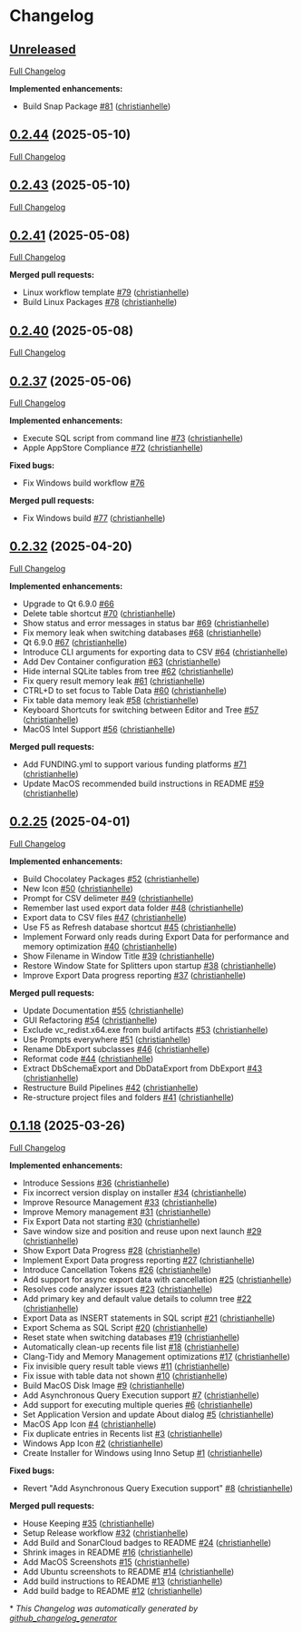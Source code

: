 # Changelog

## [Unreleased](https://github.com/christianhelle/sqlitequery/tree/HEAD)

[Full Changelog](https://github.com/christianhelle/sqlitequery/compare/0.2.44...HEAD)

**Implemented enhancements:**

- Build Snap Package [\#81](https://github.com/christianhelle/sqlitequery/pull/81) ([christianhelle](https://github.com/christianhelle))

## [0.2.44](https://github.com/christianhelle/sqlitequery/tree/0.2.44) (2025-05-10)

[Full Changelog](https://github.com/christianhelle/sqlitequery/compare/0.2.43...0.2.44)

## [0.2.43](https://github.com/christianhelle/sqlitequery/tree/0.2.43) (2025-05-10)

[Full Changelog](https://github.com/christianhelle/sqlitequery/compare/0.2.41...0.2.43)

## [0.2.41](https://github.com/christianhelle/sqlitequery/tree/0.2.41) (2025-05-08)

[Full Changelog](https://github.com/christianhelle/sqlitequery/compare/0.2.40...0.2.41)

**Merged pull requests:**

- Linux workflow template [\#79](https://github.com/christianhelle/sqlitequery/pull/79) ([christianhelle](https://github.com/christianhelle))
- Build Linux Packages [\#78](https://github.com/christianhelle/sqlitequery/pull/78) ([christianhelle](https://github.com/christianhelle))

## [0.2.40](https://github.com/christianhelle/sqlitequery/tree/0.2.40) (2025-05-08)

[Full Changelog](https://github.com/christianhelle/sqlitequery/compare/0.2.37...0.2.40)

## [0.2.37](https://github.com/christianhelle/sqlitequery/tree/0.2.37) (2025-05-06)

[Full Changelog](https://github.com/christianhelle/sqlitequery/compare/0.2.32...0.2.37)

**Implemented enhancements:**

- Execute SQL script from command line [\#73](https://github.com/christianhelle/sqlitequery/pull/73) ([christianhelle](https://github.com/christianhelle))
- Apple AppStore Compliance [\#72](https://github.com/christianhelle/sqlitequery/pull/72) ([christianhelle](https://github.com/christianhelle))

**Fixed bugs:**

- Fix Windows build workflow [\#76](https://github.com/christianhelle/sqlitequery/issues/76)

**Merged pull requests:**

- Fix Windows build [\#77](https://github.com/christianhelle/sqlitequery/pull/77) ([christianhelle](https://github.com/christianhelle))

## [0.2.32](https://github.com/christianhelle/sqlitequery/tree/0.2.32) (2025-04-20)

[Full Changelog](https://github.com/christianhelle/sqlitequery/compare/0.2.25...0.2.32)

**Implemented enhancements:**

- Upgrade to Qt 6.9.0 [\#66](https://github.com/christianhelle/sqlitequery/issues/66)
- Delete table shortcut [\#70](https://github.com/christianhelle/sqlitequery/pull/70) ([christianhelle](https://github.com/christianhelle))
- Show status and error messages in status bar [\#69](https://github.com/christianhelle/sqlitequery/pull/69) ([christianhelle](https://github.com/christianhelle))
- Fix memory leak when switching databases [\#68](https://github.com/christianhelle/sqlitequery/pull/68) ([christianhelle](https://github.com/christianhelle))
- Qt 6.9.0 [\#67](https://github.com/christianhelle/sqlitequery/pull/67) ([christianhelle](https://github.com/christianhelle))
- Introduce CLI arguments for exporting data to CSV [\#64](https://github.com/christianhelle/sqlitequery/pull/64) ([christianhelle](https://github.com/christianhelle))
- Add  Dev Container configuration [\#63](https://github.com/christianhelle/sqlitequery/pull/63) ([christianhelle](https://github.com/christianhelle))
- Hide internal SQLite tables from tree [\#62](https://github.com/christianhelle/sqlitequery/pull/62) ([christianhelle](https://github.com/christianhelle))
- Fix query result memory leak [\#61](https://github.com/christianhelle/sqlitequery/pull/61) ([christianhelle](https://github.com/christianhelle))
- CTRL+D to set focus to Table Data [\#60](https://github.com/christianhelle/sqlitequery/pull/60) ([christianhelle](https://github.com/christianhelle))
- Fix table data memory leak [\#58](https://github.com/christianhelle/sqlitequery/pull/58) ([christianhelle](https://github.com/christianhelle))
- Keyboard Shortcuts for switching between Editor and Tree [\#57](https://github.com/christianhelle/sqlitequery/pull/57) ([christianhelle](https://github.com/christianhelle))
- MacOS Intel Support [\#56](https://github.com/christianhelle/sqlitequery/pull/56) ([christianhelle](https://github.com/christianhelle))

**Merged pull requests:**

- Add FUNDING.yml to support various funding platforms [\#71](https://github.com/christianhelle/sqlitequery/pull/71) ([christianhelle](https://github.com/christianhelle))
- Update MacOS recommended build instructions in README [\#59](https://github.com/christianhelle/sqlitequery/pull/59) ([christianhelle](https://github.com/christianhelle))

## [0.2.25](https://github.com/christianhelle/sqlitequery/tree/0.2.25) (2025-04-01)

[Full Changelog](https://github.com/christianhelle/sqlitequery/compare/0.1.18...0.2.25)

**Implemented enhancements:**

- Build Chocolatey Packages [\#52](https://github.com/christianhelle/sqlitequery/pull/52) ([christianhelle](https://github.com/christianhelle))
- New Icon [\#50](https://github.com/christianhelle/sqlitequery/pull/50) ([christianhelle](https://github.com/christianhelle))
- Prompt for CSV delimeter [\#49](https://github.com/christianhelle/sqlitequery/pull/49) ([christianhelle](https://github.com/christianhelle))
- Remember last used export data folder [\#48](https://github.com/christianhelle/sqlitequery/pull/48) ([christianhelle](https://github.com/christianhelle))
- Export data to CSV files [\#47](https://github.com/christianhelle/sqlitequery/pull/47) ([christianhelle](https://github.com/christianhelle))
- Use F5 as Refresh database shortcut [\#45](https://github.com/christianhelle/sqlitequery/pull/45) ([christianhelle](https://github.com/christianhelle))
- Implement Forward only reads during Export Data for performance and memory optimization [\#40](https://github.com/christianhelle/sqlitequery/pull/40) ([christianhelle](https://github.com/christianhelle))
- Show Filename in Window Title [\#39](https://github.com/christianhelle/sqlitequery/pull/39) ([christianhelle](https://github.com/christianhelle))
- Restore Window State for Splitters upon startup [\#38](https://github.com/christianhelle/sqlitequery/pull/38) ([christianhelle](https://github.com/christianhelle))
- Improve Export Data progress reporting [\#37](https://github.com/christianhelle/sqlitequery/pull/37) ([christianhelle](https://github.com/christianhelle))

**Merged pull requests:**

- Update Documentation [\#55](https://github.com/christianhelle/sqlitequery/pull/55) ([christianhelle](https://github.com/christianhelle))
- GUI Refactoring [\#54](https://github.com/christianhelle/sqlitequery/pull/54) ([christianhelle](https://github.com/christianhelle))
- Exclude vc\_redist.x64.exe from build artifacts [\#53](https://github.com/christianhelle/sqlitequery/pull/53) ([christianhelle](https://github.com/christianhelle))
- Use Prompts everywhere [\#51](https://github.com/christianhelle/sqlitequery/pull/51) ([christianhelle](https://github.com/christianhelle))
- Rename DbExport subclasses [\#46](https://github.com/christianhelle/sqlitequery/pull/46) ([christianhelle](https://github.com/christianhelle))
- Reformat code [\#44](https://github.com/christianhelle/sqlitequery/pull/44) ([christianhelle](https://github.com/christianhelle))
- Extract DbSchemaExport and DbDataExport from DbExport [\#43](https://github.com/christianhelle/sqlitequery/pull/43) ([christianhelle](https://github.com/christianhelle))
- Restructure Build Pipelines [\#42](https://github.com/christianhelle/sqlitequery/pull/42) ([christianhelle](https://github.com/christianhelle))
- Re-structure project files and folders [\#41](https://github.com/christianhelle/sqlitequery/pull/41) ([christianhelle](https://github.com/christianhelle))

## [0.1.18](https://github.com/christianhelle/sqlitequery/tree/0.1.18) (2025-03-26)

[Full Changelog](https://github.com/christianhelle/sqlitequery/compare/824c095995cb1bf0ef088f1ad9e6406380dee980...0.1.18)

**Implemented enhancements:**

- Introduce Sessions [\#36](https://github.com/christianhelle/sqlitequery/pull/36) ([christianhelle](https://github.com/christianhelle))
- Fix incorrect version display on installer [\#34](https://github.com/christianhelle/sqlitequery/pull/34) ([christianhelle](https://github.com/christianhelle))
- Improve Resource Management [\#33](https://github.com/christianhelle/sqlitequery/pull/33) ([christianhelle](https://github.com/christianhelle))
- Improve Memory management [\#31](https://github.com/christianhelle/sqlitequery/pull/31) ([christianhelle](https://github.com/christianhelle))
- Fix Export Data not starting [\#30](https://github.com/christianhelle/sqlitequery/pull/30) ([christianhelle](https://github.com/christianhelle))
- Save window size and position and reuse upon next launch [\#29](https://github.com/christianhelle/sqlitequery/pull/29) ([christianhelle](https://github.com/christianhelle))
- Show Export Data Progress [\#28](https://github.com/christianhelle/sqlitequery/pull/28) ([christianhelle](https://github.com/christianhelle))
- Implement Export Data progress reporting [\#27](https://github.com/christianhelle/sqlitequery/pull/27) ([christianhelle](https://github.com/christianhelle))
- Introduce Cancellation Tokens [\#26](https://github.com/christianhelle/sqlitequery/pull/26) ([christianhelle](https://github.com/christianhelle))
- Add support for async export data with cancellation [\#25](https://github.com/christianhelle/sqlitequery/pull/25) ([christianhelle](https://github.com/christianhelle))
- Resolves code analyzer issues [\#23](https://github.com/christianhelle/sqlitequery/pull/23) ([christianhelle](https://github.com/christianhelle))
- Add primary key and default value details to column tree [\#22](https://github.com/christianhelle/sqlitequery/pull/22) ([christianhelle](https://github.com/christianhelle))
- Export Data as INSERT statements in SQL script [\#21](https://github.com/christianhelle/sqlitequery/pull/21) ([christianhelle](https://github.com/christianhelle))
- Export Schema as SQL Script [\#20](https://github.com/christianhelle/sqlitequery/pull/20) ([christianhelle](https://github.com/christianhelle))
- Reset state when switching databases [\#19](https://github.com/christianhelle/sqlitequery/pull/19) ([christianhelle](https://github.com/christianhelle))
- Automatically clean-up recents file list [\#18](https://github.com/christianhelle/sqlitequery/pull/18) ([christianhelle](https://github.com/christianhelle))
- Clang-Tidy and Memory Management optimizations [\#17](https://github.com/christianhelle/sqlitequery/pull/17) ([christianhelle](https://github.com/christianhelle))
- Fix invisible query result table views [\#11](https://github.com/christianhelle/sqlitequery/pull/11) ([christianhelle](https://github.com/christianhelle))
- Fix issue with table data not shown [\#10](https://github.com/christianhelle/sqlitequery/pull/10) ([christianhelle](https://github.com/christianhelle))
- Build MacOS Disk Image [\#9](https://github.com/christianhelle/sqlitequery/pull/9) ([christianhelle](https://github.com/christianhelle))
- Add Asynchronous Query Execution support [\#7](https://github.com/christianhelle/sqlitequery/pull/7) ([christianhelle](https://github.com/christianhelle))
- Add support for executing multiple queries [\#6](https://github.com/christianhelle/sqlitequery/pull/6) ([christianhelle](https://github.com/christianhelle))
- Set Application Version and update About dialog [\#5](https://github.com/christianhelle/sqlitequery/pull/5) ([christianhelle](https://github.com/christianhelle))
- MacOS App Icon [\#4](https://github.com/christianhelle/sqlitequery/pull/4) ([christianhelle](https://github.com/christianhelle))
- Fix duplicate entries in Recents list [\#3](https://github.com/christianhelle/sqlitequery/pull/3) ([christianhelle](https://github.com/christianhelle))
- Windows App Icon [\#2](https://github.com/christianhelle/sqlitequery/pull/2) ([christianhelle](https://github.com/christianhelle))
- Create Installer for Windows using Inno Setup [\#1](https://github.com/christianhelle/sqlitequery/pull/1) ([christianhelle](https://github.com/christianhelle))

**Fixed bugs:**

- Revert "Add Asynchronous Query Execution support" [\#8](https://github.com/christianhelle/sqlitequery/pull/8) ([christianhelle](https://github.com/christianhelle))

**Merged pull requests:**

- House Keeping [\#35](https://github.com/christianhelle/sqlitequery/pull/35) ([christianhelle](https://github.com/christianhelle))
- Setup Release workflow [\#32](https://github.com/christianhelle/sqlitequery/pull/32) ([christianhelle](https://github.com/christianhelle))
- Add Build and SonarCloud badges to README [\#24](https://github.com/christianhelle/sqlitequery/pull/24) ([christianhelle](https://github.com/christianhelle))
- Shrink images in README [\#16](https://github.com/christianhelle/sqlitequery/pull/16) ([christianhelle](https://github.com/christianhelle))
- Add MacOS Screenshots [\#15](https://github.com/christianhelle/sqlitequery/pull/15) ([christianhelle](https://github.com/christianhelle))
- Add Ubuntu screenshots to README [\#14](https://github.com/christianhelle/sqlitequery/pull/14) ([christianhelle](https://github.com/christianhelle))
- Add build instructions to README [\#13](https://github.com/christianhelle/sqlitequery/pull/13) ([christianhelle](https://github.com/christianhelle))
- Add build badge to README [\#12](https://github.com/christianhelle/sqlitequery/pull/12) ([christianhelle](https://github.com/christianhelle))



\* *This Changelog was automatically generated by [github_changelog_generator](https://github.com/github-changelog-generator/github-changelog-generator)*

